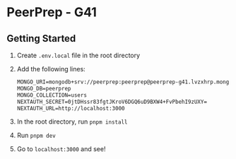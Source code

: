 # PeerPrep - G41

## Getting Started

1. Create `.env.local` file in the root directory

2. Add the following lines:
   
   ```markdown
   MONGO_URI=mongodb+srv://peerprep:peerprep@peerprep-g41.lvzxhrp.mongodb.net/?retryWrites=true&w=majority
   MONGO_DB=peerprep
   MONGO_COLLECTION=users
   NEXTAUTH_SECRET=0jtDHssr83fgtJKroV6DGQ6uD9BXW4+FvPbehI9zUXY=
   NEXTAUTH_URL=http://localhost:3000
   ```

3. In the root directory, run `pnpm install`

4. Run `pnpm dev`

5. Go to `localhost:3000` and see!